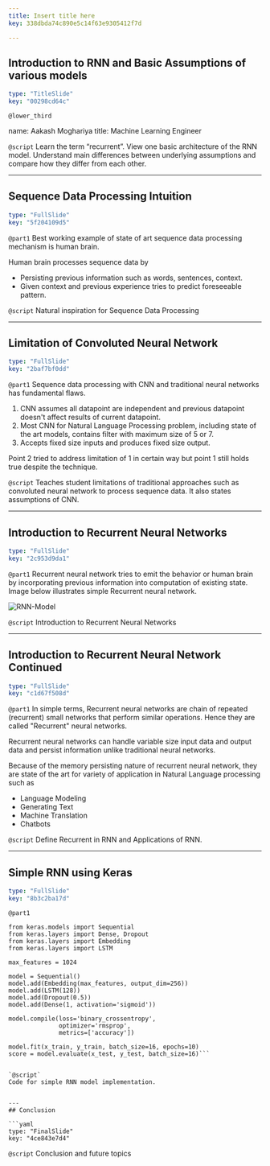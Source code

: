 ```yaml
---
title: Insert title here
key: 338dbda74c890e5c14f63e9305412f7d

---
```

## Introduction to RNN and Basic Assumptions of various models

```yaml
type: "TitleSlide"
key: "00298cd64c"
```

`@lower_third`

name: Aakash Moghariya
title: Machine Learning Engineer


`@script`
Learn the term “recurrent”. View one basic architecture of the RNN model.
Understand main differences between underlying assumptions and compare how they differ from each other.


---
## Sequence Data Processing Intuition

```yaml
type: "FullSlide"
key: "5f204109d5"
```

`@part1`
Best working example of state of art sequence data processing mechanism is human brain.

Human brain processes sequence data by

- Persisting previous information such as words, sentences, context.
- Given context and previous experience tries to predict foreseeable pattern.


`@script`
Natural inspiration for Sequence Data Processing


---
## Limitation of Convoluted Neural Network

```yaml
type: "FullSlide"
key: "2baf7bf0dd"
```

`@part1`
Sequence data processing with CNN and traditional neural networks has fundamental flaws.

1. CNN assumes all datapoint are independent and previous datapoint doesn't affect results of current datapoint.
2. Most CNN for Natural Language Processing problem, including state of the art models, contains filter with maximum size of 5 or 7.
3. Accepts fixed size inputs and produces fixed size output.

Point 2 tried to address limitation of 1 in certain way but point 1 still holds true despite the technique.


`@script`
Teaches student limitations of traditional approaches such as convoluted neural network to process sequence data. It also states assumptions of CNN.


---
## Introduction to Recurrent Neural Networks

```yaml
type: "FullSlide"
key: "2c953d9da1"
```

`@part1`
Recurrent neural network tries to emit the behavior or human brain by incorporating previous information into computation of existing state. Image below illustrates simple Recurrent neural network.

![RNN-Model](https://i.imgur.com/OqXYQX5.png)


`@script`
Introduction to Recurrent Neural Networks


---
## Introduction to Recurrent Neural Network Continued

```yaml
type: "FullSlide"
key: "c1d67f508d"
```

`@part1`
In simple terms, Recurrent neural networks are chain of repeated (recurrent) small networks that perform similar operations. Hence they are called "Recurrent" neural networks. 

Recurrent neural networks can handle variable size input data and output data and persist information unlike traditional neural networks.

Because of the memory persisting nature of recurrent neural network, they are state of the art for variety of application in Natural Language processing such as 
- Language Modeling
- Generating Text
- Machine Translation
- Chatbots


`@script`
Define Recurrent in RNN and Applications of RNN.


---
## Simple RNN using Keras

```yaml
type: "FullSlide"
key: "8b3c2ba17d"
```

`@part1`
```
from keras.models import Sequential
from keras.layers import Dense, Dropout
from keras.layers import Embedding
from keras.layers import LSTM

max_features = 1024

model = Sequential()
model.add(Embedding(max_features, output_dim=256))
model.add(LSTM(128))
model.add(Dropout(0.5))
model.add(Dense(1, activation='sigmoid'))

model.compile(loss='binary_crossentropy',
              optimizer='rmsprop',
              metrics=['accuracy'])

model.fit(x_train, y_train, batch_size=16, epochs=10)
score = model.evaluate(x_test, y_test, batch_size=16)```


`@script`
Code for simple RNN model implementation.


---
## Conclusion

```yaml
type: "FinalSlide"
key: "4ce843e7d4"
```

`@script`
Conclusion and future topics

